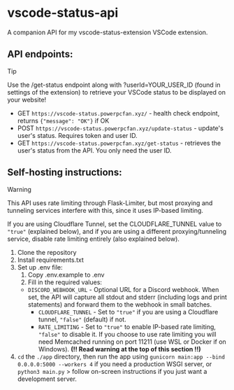 # vscode-status-api

A companion API for my vscode-status-extension VSCode extension.

## API endpoints:

> [!TIP]
> Use the /get-status endpoint along with ?userId=YOUR_USER_ID (found in settings of the extension) to retrieve your VSCode status to be displayed on your website!

- GET `https://vscode-status.powerpcfan.xyz/` - health check endpoint, returns `{"message": "OK"}` if OK
- POST `https://vscode-status.powerpcfan.xyz/update-status` - update's user's status. Requires token and user ID. 
- GET `https://vscode-status.powerpcfan.xyz/get-status` - retrieves the user's status from the API. You only need the user ID.

## Self-hosting instructions:

> [!WARNING]
> This API uses rate limiting through Flask-Limiter, but most proxying and tunneling services interfere with this, since it uses IP-based limiting. 
> 
> If you are using Cloudflare Tunnel, set the CLOUDFLARE_TUNNEL value to `"true"` (explained below), and if you are using a different proxying/tunneling service, disable rate limiting entirely (also explained below).

1. Clone the repository
2. Install requirements.txt
3. Set up .env file:
   1. Copy .env.example to .env
   2. Fill in the required values:
   - `DISCORD_WEBHOOK_URL` - Optional URL for a Discord webhook. When set, the API will capture all stdout and stderr (including logs and print statements) and forward them to the webhook in small batches.
      - `CLOUDFLARE_TUNNEL` - Set to `"true"` if you are using a Cloudflare tunnel, `"false"` (default) if not.
      - `RATE_LIMITING` - Set to `"true"` to enable IP-based rate limiting, `"false"` to disable it. If you choose to use rate limiting you will need Memcached running on port 11211 (use WSL or Docker if on Windows). **(!! Read warning at the top of this section !!)**
4. `cd` the `./app` directory, then run the app using `gunicorn main:app --bind 0.0.0.0:5000 --workers 4` if you need a production WSGI server, or `python3 main.py` \> follow on-screen instructions if you just want a development server.
